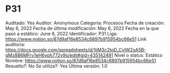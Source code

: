 # P31

Auditado: Yes
Auditor: Anonymous
Categoría: Procesos
Fecha de creación: May 6, 2022
Fecha de última modificación: May 6, 2022
Fecha en la que pasó a estático: June 6, 2022
Identificador: P31
Liga: https://www.notion.so/87d9af16e8534c6897b915954bc66e51 
Link auditoría: https://docs.google.com/spreadsheets/d/1ijM3c2toD_CvIW2xA5B-gMz8B6MFrv1eH6yph772y9s/edit#gid=435142491
Nivel o status: Estático
Nombre: https://www.notion.so/87d9af16e8534c6897b915954bc66e51 
Resuelto?: No
Se utiliza?: Yes
Última versión: 1.0